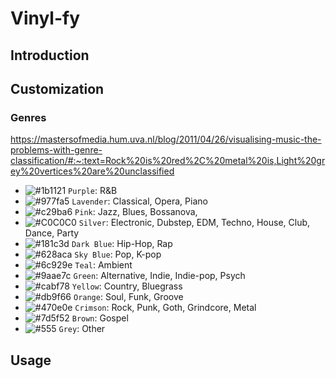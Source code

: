 # Vinyl-fy

## Introduction

## Customization

### Genres

https://mastersofmedia.hum.uva.nl/blog/2011/04/26/visualising-music-the-problems-with-genre-classification/#:~:text=Rock%20is%20red%2C%20metal%20is,Light%20grey%20vertices%20are%20unclassified

- ![#1b1121](https://placehold.co/15x15/1b1121/1b1121.png) `Purple`: R&B
- ![#977fa5](https://placehold.co/15x15/977fa5/977fa5.png) `Lavender`: Classical, Opera, Piano
- ![#c29ba6](https://placehold.co/15x15/c29ba6/c29ba6.png) `Pink`: Jazz, Blues, Bossanova, 
- ![#C0C0C0](https://placehold.co/15x15/C0C0C0/C0C0C0.png) `Silver`: Electronic, Dubstep, EDM, Techno, House, Club, Dance, Party
- ![#181c3d](https://placehold.co/15x15/181c3d/181c3d.png) `Dark Blue`: Hip-Hop, Rap
- ![#628aca](https://placehold.co/15x15/628aca/628aca.png) `Sky Blue`: Pop, K-pop 
- ![#6c929e](https://placehold.co/15x15/6c929e/6c929e.png) `Teal`: Ambient
- ![#9aae7c](https://placehold.co/15x15/9aae7c/9aae7c.png) `Green`: Alternative, Indie, Indie-pop, Psych
- ![#cabf78](https://placehold.co/15x15/cabf78/cabf78.png) `Yellow`: Country, Bluegrass
- ![#db9f66](https://placehold.co/15x15/db9f66/db9f66.png) `Orange`: Soul, Funk, Groove
- ![#470e0e](https://placehold.co/15x15/470e0e/470e0e.png) `Crimson`: Rock, Punk, Goth, Grindcore, Metal
- ![#7d5f52](https://placehold.co/15x15/7d5f52/7d5f52.png) `Brown`: Gospel
- ![#555](https://placehold.co/15x15/555/555.png) `Grey`: Other


## Usage
